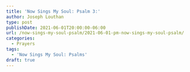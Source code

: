 ```yaml
---
title: 'Now Sings My Soul: Psalm 3:'
author: Joseph Louthan
type: post
publishDate: 2021-06-01T20:00:00-06:00
url: /now-sings-my-soul-psalm/2021-06-01-pm-now-sings-my-soul-psalm/
categories:
  - Prayers
tags:
  - 'Now Sings My Soul: Psalms'
draft: true
---
```

<div style="font-variant: small-caps;">

</div>
    
